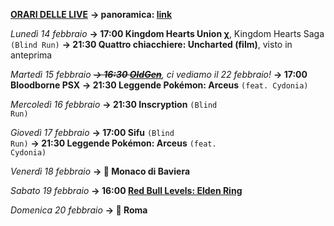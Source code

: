 <b><u>ORARI DELLE LIVE</u></b>
<b>→ panoramica: <a href="https://trello.com/b/iKwdSGf3/sabaku">link</a></b>

<i>Lunedì 14 febbraio</i>
<b>→ 17:00 Kingdom Hearts Union χ</b>, Kingdom Hearts Saga <code>(Blind Run)</code>
<b>→ 21:30 Quattro chiacchiere: Uncharted (film)</b>, visto in anteprima

<i>Martedì 15 febbraio </i>
<i><s><b>→ 16:30 <a href="https://www.twitch.tv/oldgenproject">OldGen</a></b></s>, ci vediamo il 22 febbraio!</i>
<b>→ 17:00 Bloodborne PSX</b>
<b>→ 21:30 Leggende Pokémon: Arceus</b> <code>(feat. Cydonia)</code>

<i>Mercoledì 16 febbraio</i>
<b>→ 21:30 Inscryption</b> <code>(Blind Run)</code>

<i>Giovedì 17 febbraio</i>
<b>→ 17:00 Sifu</b> <code>(Blind Run)</code>
<b>→ 21:30 Leggende Pokémon: Arceus</b> <code>(feat. Cydonia)</code>

<i>Venerdì 18 febbraio</i>
<b>→ 🛫 Monaco di Baviera</b>

<i>Sabato 19 febbraio</i>
<b>→ 16:00 <a href="https://www.twitch.tv/redbull">Red Bull Levels: Elden Ring</a></b>

<i>Domenica 20 febbraio</i>
<b>→ 🛬 Roma</b>
